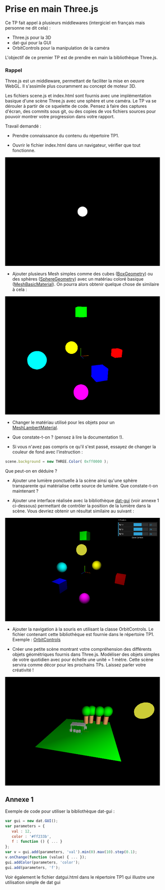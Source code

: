 # Prise en main Three.js

Ce TP fait appel à plusieurs middlewares (intergiciel en français mais personne ne dit cela) :
 - Three.js pour la 3D
 - dat-gui pour la GUI
 - OrbitControls pour la manipulation de la caméra

L'objectif de ce premier TP est de prendre en main la bibliothèque Three.js.

### Rappel
Three.js est un middleware, permettant de faciliter la mise en oeuvre WebGL.
Il s'assimile plus couramment au concept de moteur 3D.

Les fichiers scene.js et index.html sont fournis avec une implémentation basique d'une scène Three.js avec une sphère et une caméra. Le TP va se dérouler à partir de ce squelette de code.
Pensez à faire des captures d'écran, des commits sous git, ou des copies de vos fichiers sources pour pouvoir montrer votre progression dans votre rapport.

Travail demandé :

- Prendre connaissance du contenu du répertoire TP1.

- Ouvrir le fichier index.html dans un navigateur, vérifier que tout fonctionne.

![illustration](P4x_1_0.png)

- Ajouter plusieurs Mesh simples comme des cubes ([BoxGeometry](https://threejs.org/docs/index.html#api/en/geometries/BoxGeometry)) ou des sphères ([SphereGeometry](https://threejs.org/docs/index.html#api/en/geometries/SphereGeometry)) avec un matériau coloré basique ([MeshBasicMaterial](https://threejs.org/docs/index.html#api/en/materials/MeshBasicMaterial)). On pourra alors obtenir quelque chose de similaire à cela :

![illustration](P4x_1_1.png)

- Changer le matériau utilisé pour les objets pour un [MeshLambertMaterial](https://threejs.org/docs/index.html#api/en/materials/MeshLambertMaterial).

- Que constate-t-on  ? (pensez à lire la documentation !).

- Si vous n'avez pas compris ce qu'il s'est passé, essayez de changer la couleur de fond avec l'instruction :
```js
scene.background = new THREE.Color( 0xff0000 );
```
Que peut-on en déduire ?

- Ajouter une lumière ponctuelle à la scène ainsi qu'une sphère transparente qui matérialise cette source de lumière. Que constate-t-on maintenant ?

- Ajouter une interface réalisée avec la bibliothèque [dat-gui](https://github.com/dataarts/dat.gui) (voir annexe 1 ci-dessous) permettant de contrôler la position de la lumière dans la scène. Vous devriez obtenir un résultat similaire au suivant :

![illustration](P4x_1_2.png)

- Ajouter la navigation à la souris en utilisant la classe OrbitControls. Le fichier contenant cette bibliothèque est fournie dans le répertoire TP1. Exemple : [OrbitControls](https://threejs.org/docs/#examples/en/controls/OrbitControls)

- Créer une petite scène montrant votre compréhension des différents objets géométriques fournis dans Three.js. Modéliser des objets simples de votre quotidien avec pour échelle une unité = 1 mètre. Cette scène servira comme décor pour les prochains TPs. Laissez parler votre créativité !

![illustration](P4x_1_3.png)

## Annexe 1

Exemple de code pour utiliser la bibliothèque dat-gui :
```js
var gui = new dat.GUI();
var parameters = {
   val : 12,
   color : '#ff233b',
   f : function () { ... }
};
var v = gui.add(parameters, 'val').min(0).max(10).step(0.1);
v.onChange(function (value) { ... });
gui.addColor(parameters, 'color');
gui.add(parameters, 'f');
```

Voir également le fichier datgui.html dans le répertoire TP1 qui illustre une utilisation simple de dat gui

